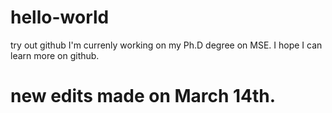 # hello-world
try out github
I'm currenly working on my Ph.D degree on MSE. I hope I can learn more on github.
# new edits made on March 14th.
